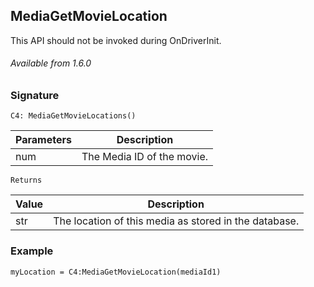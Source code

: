 ## MediaGetMovieLocation

This API should not be invoked during OnDriverInit.

###### Available from 1.6.0


### Signature

`C4: MediaGetMovieLocations()`


| Parameters | Description |
| --- | --- |
| num | The Media ID of the movie. |


`Returns`

| Value | Description |
| --- | --- |
| str | The location of this media as stored in the database. |


### Example

`myLocation = C4:MediaGetMovieLocation(mediaId1)`